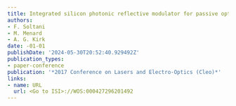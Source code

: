 ```yaml
---
title: Integrated silicon photonic reflective modulator for passive optical networks
authors:
- F. Soltani
- M. Menard
- A. G. Kirk
date: -01-01
publishDate: '2024-05-30T20:52:40.929492Z'
publication_types:
- paper-conference
publication: '*2017 Conference on Lasers and Electro-Optics (Cleo)*'
links:
- name: URL
  url: <Go to ISI>://WOS:000427296201492
---
```

